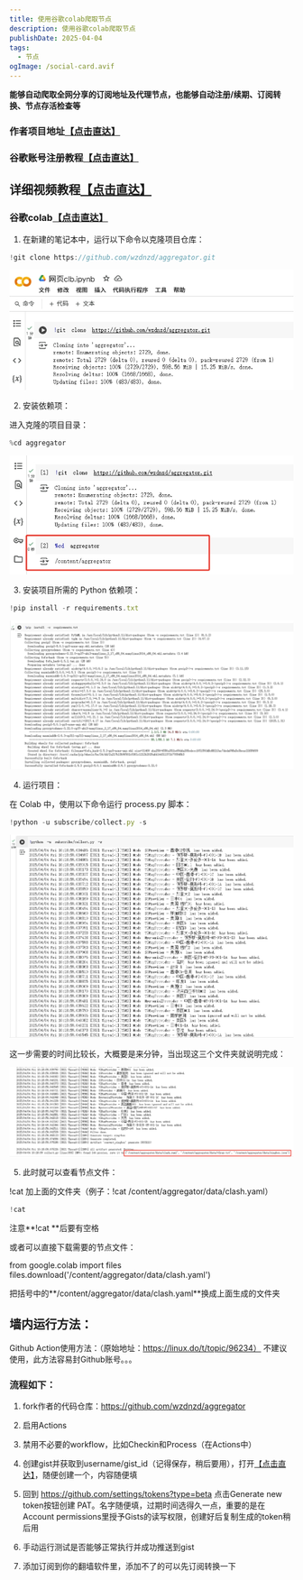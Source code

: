 ```yaml
---
title: 使用谷歌colab爬取节点
description: 使用谷歌colab爬取节点
publishDate: 2025-04-04
tags:
  - 节点
ogImage: /social-card.avif
---
```

**能够自动爬取全网分享的订阅地址及代理节点，也能够自动注册/续期、订阅转换、节点存活检查等**

### 作者项目地址[【点击直达】](https://github.com/wzdnzd/aggregator)

### 谷歌账号注册教程[【点击直达】](https://www.youtube.com/watch?v=evEyYGwx03U&t=232s)

## 详细视频教程[【点击直达】](https://www.youtube.com/watch?v=_4qUWrfLnOs)

### 谷歌colab[【点击直达】](https://colab.research.google.com/)

1. 在新建的笔记本中，运行以下命令以克隆项目仓库：

```javascript
!git clone https://github.com/wzdnzd/aggregator.git
```

![](public/assets/images/clb脚本1.png)

2. 安装依赖项：

进入克隆的项目目录：

```javascript
%cd aggregator
```

![](public/assets/images/clb脚本2.png)

3. 安装项目所需的 Python 依赖项：

```javascript
!pip install -r requirements.txt
```

![](public/assets/images/clb脚本3.png)

4. 运行项目：

在 Colab 中，使用以下命令运行 process.py 脚本：

```javascript
!python -u subscribe/collect.py -s
```

![](public/assets/images/clb脚本4.png)

这一步需要的时间比较长，大概要是来分钟，当出现这三个文件夹就说明完成：

![](public/assets/images/clb脚本5.png)

5. 此时就可以查看节点文件：

!cat 加上面的文件夹（例子：!cat /content/aggregator/data/clash.yaml）

```javascript
!cat 
```

注意**!cat **后要有空格

或者可以直接下载需要的节点文件：

from google.colab import files
files.download('/content/aggregator/data/clash.yaml')

把括号中的**/content/aggregator/data/clash.yaml**换成上面生成的文件夹

## 墙内运行方法：

Github Action使用方法：（原始地址：https://linux.do/t/topic/96234）
不建议使用，此方法容易封Github账号。。。

### 流程如下：

1. fork作者的代码仓库：https://github.com/wzdnzd/aggregator

2. 启用Actions

3. 禁用不必要的workflow，比如Checkin和Process（在Actions中）

4. 创建gist并获取到username/gist_id（记得保存，稍后要用），打开[【点击直达】](https://gist.github.com/)，随便创建一个，内容随便填

5. 回到 https://github.com/settings/tokens?type=beta 点击Generate new token按钮创建 PAT。名字随便填，过期时间选得久一点，重要的是在Account permissions里授予Gists的读写权限，创建好后复制生成的token稍后用

6. 手动运行测试是否能够正常执行并成功推送到gist

7. 添加订阅到你的翻墙软件里，添加不了的可以先订阅转换一下
